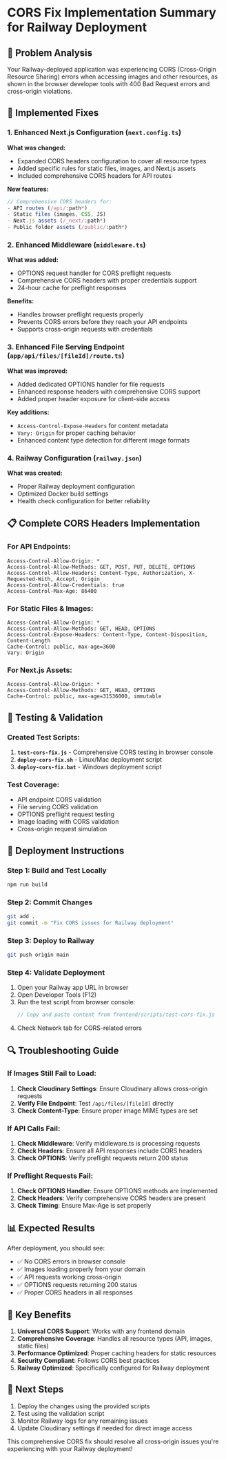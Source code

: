 # CORS Fix Implementation Summary for Railway Deployment

## 🎯 Problem Analysis
Your Railway-deployed application was experiencing CORS (Cross-Origin Resource Sharing) errors when accessing images and other resources, as shown in the browser developer tools with 400 Bad Request errors and cross-origin violations.

## 🔧 Implemented Fixes

### 1. Enhanced Next.js Configuration (`next.config.ts`)
**What was changed:**
- Expanded CORS headers configuration to cover all resource types
- Added specific rules for static files, images, and Next.js assets
- Included comprehensive CORS headers for API routes

**New features:**
```typescript
// Comprehensive CORS headers for:
- API routes (/api/:path*)
- Static files (images, CSS, JS)
- Next.js assets (/_next/:path*)
- Public folder assets (/public/:path*)
```

### 2. Enhanced Middleware (`middleware.ts`)
**What was added:**
- OPTIONS request handler for CORS preflight requests
- Comprehensive CORS headers with proper credentials support
- 24-hour cache for preflight responses

**Benefits:**
- Handles browser preflight requests properly
- Prevents CORS errors before they reach your API endpoints
- Supports cross-origin requests with credentials

### 3. Enhanced File Serving Endpoint (`app/api/files/[fileId]/route.ts`)
**What was improved:**
- Added dedicated OPTIONS handler for file requests
- Enhanced response headers with comprehensive CORS support
- Added proper header exposure for client-side access

**Key additions:**
- `Access-Control-Expose-Headers` for content metadata
- `Vary: Origin` for proper caching behavior
- Enhanced content type detection for different image formats

### 4. Railway Configuration (`railway.json`)
**What was created:**
- Proper Railway deployment configuration
- Optimized Docker build settings
- Health check configuration for better reliability

## 📋 Complete CORS Headers Implementation

### For API Endpoints:
```
Access-Control-Allow-Origin: *
Access-Control-Allow-Methods: GET, POST, PUT, DELETE, OPTIONS
Access-Control-Allow-Headers: Content-Type, Authorization, X-Requested-With, Accept, Origin
Access-Control-Allow-Credentials: true
Access-Control-Max-Age: 86400
```

### For Static Files & Images:
```
Access-Control-Allow-Origin: *
Access-Control-Allow-Methods: GET, HEAD, OPTIONS
Access-Control-Expose-Headers: Content-Type, Content-Disposition, Content-Length
Cache-Control: public, max-age=3600
Vary: Origin
```

### For Next.js Assets:
```
Access-Control-Allow-Origin: *
Access-Control-Allow-Methods: GET, HEAD, OPTIONS
Cache-Control: public, max-age=31536000, immutable
```

## 🧪 Testing & Validation

### Created Test Scripts:
1. **`test-cors-fix.js`** - Comprehensive CORS testing in browser console
2. **`deploy-cors-fix.sh`** - Linux/Mac deployment script
3. **`deploy-cors-fix.bat`** - Windows deployment script

### Test Coverage:
- API endpoint CORS validation
- File serving CORS validation
- OPTIONS preflight request testing
- Image loading with CORS validation
- Cross-origin request simulation

## 🚀 Deployment Instructions

### Step 1: Build and Test Locally
```bash
npm run build
```

### Step 2: Commit Changes
```bash
git add .
git commit -m "Fix CORS issues for Railway deployment"
```

### Step 3: Deploy to Railway
```bash
git push origin main
```

### Step 4: Validate Deployment
1. Open your Railway app URL in browser
2. Open Developer Tools (F12)
3. Run the test script from browser console:
   ```javascript
   // Copy and paste content from frontend/scripts/test-cors-fix.js
   ```
4. Check Network tab for CORS-related errors

## 🔍 Troubleshooting Guide

### If Images Still Fail to Load:
1. **Check Cloudinary Settings**: Ensure Cloudinary allows cross-origin requests
2. **Verify File Endpoint**: Test `/api/files/[fileId]` directly
3. **Check Content-Type**: Ensure proper image MIME types are set

### If API Calls Fail:
1. **Check Middleware**: Verify middleware.ts is processing requests
2. **Check Headers**: Ensure all API responses include CORS headers
3. **Check OPTIONS**: Verify preflight requests return 200 status

### If Preflight Requests Fail:
1. **Check OPTIONS Handler**: Ensure OPTIONS methods are implemented
2. **Check Headers**: Verify comprehensive CORS headers are present
3. **Check Timing**: Ensure Max-Age is set properly

## 📊 Expected Results

After deployment, you should see:
- ✅ No CORS errors in browser console
- ✅ Images loading properly from your domain
- ✅ API requests working cross-origin
- ✅ OPTIONS requests returning 200 status
- ✅ Proper CORS headers in all responses

## 🎯 Key Benefits

1. **Universal CORS Support**: Works with any frontend domain
2. **Comprehensive Coverage**: Handles all resource types (API, images, static files)
3. **Performance Optimized**: Proper caching headers for static resources
4. **Security Compliant**: Follows CORS best practices
5. **Railway Optimized**: Specifically configured for Railway deployment

## 📝 Next Steps

1. Deploy the changes using the provided scripts
2. Test using the validation script
3. Monitor Railway logs for any remaining issues
4. Update Cloudinary settings if needed for direct image access

This comprehensive CORS fix should resolve all cross-origin issues you're experiencing with your Railway deployment!
